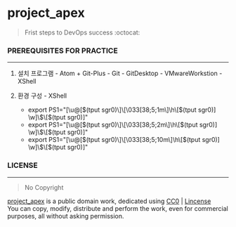 # project_apex   
> Frist steps to DevOps success :octocat:

### PREREQUISITES FOR PRACTICE
---
  1. 설치 프로그램
    - Atom + Git-Plus
    - Git
    - GitDesktop
    - VMwareWorkstion
    - XShell

  2. 환경 구성
    - XShell
      - export PS1="[\u@\[$(tput sgr0)\]\[\033[38;5;1m\]\h\[$(tput sgr0)\] \w]\\$\[$(tput sgr0)\]"
      - export PS1="[\u@\[$(tput sgr0)\]\[\033[38;5;2m\]\h\[$(tput sgr0)\] \w]\\$\[$(tput sgr0)\]"
      - export PS1="[\u@\[$(tput sgr0)\]\[\033[38;5;10m\]\h\[$(tput sgr0)\] \w]\\$\[$(tput sgr0)\]"   

### LICENSE  
---
> No Copyright     

[project_apex](https://github.com/parkdongsam/project_apex) is a public domain work, dedicated using [CC0](https://creativecommons.org/publicdomain/zero/1.0/) | [Lincense](https://github.com/parkdongsam/project_apex/Lincense.txt)   
You can copy, modify, distribute and perform the work, even for commercial purposes, all without asking permission.
